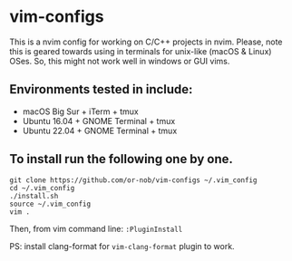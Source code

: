 # vim-configs
This is a nvim config for working on C/C++ projects in nvim. Please, note this is geared towards using in terminals for unix-like (macOS & Linux) OSes. So, this might not work well in windows or GUI vims.

## Environments tested in include:
- macOS Big Sur + iTerm + tmux
- Ubuntu 16.04 + GNOME Terminal + tmux
- Ubuntu 22.04 + GNOME Terminal + tmux

## To install run the following one by one.
`git clone https://github.com/or-nob/vim-configs ~/.vim_config`<br/>
`cd ~/.vim_config`<br/>
`./install.sh`<br/>
`source ~/.vim_config`<br/>
`vim .`<br/>

Then, from vim command line:
`:PluginInstall`<br/>

PS: install clang-format for `vim-clang-format` plugin to work.
